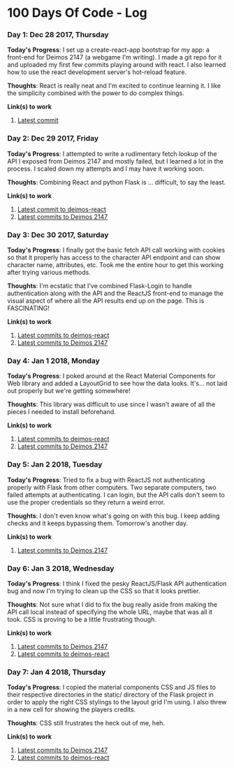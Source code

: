 # 100 Days Of Code - Log

### Day 1: Dec 28 2017, Thursday

**Today's Progress**: I set up a create-react-app bootstrap for my app: a front-end for Deimos 2147 (a webgame I'm writing). I made a git repo for it and uploaded my first few commits playing around with react. I also learned how to use the react development server's hot-reload feature.

**Thoughts**: React is really neat and I'm excited to continue learning it. I like the simplicity combined with the power to do complex things.

**Link(s) to work**
1. [Latest commit](https://github.com/tigwyk/deimos-react/commit/0880de83c7b15d1f3ea3ba75b7097ae74279a02f)

### Day 2: Dec 29 2017, Friday

**Today's Progress**: I attempted to write a rudimentary fetch lookup of the API I exposed from Deimos 2147 and mostly failed, but I learned a lot in the process. I scaled down my attempts and I may have it working soon.

**Thoughts**: Combining React and python Flask is ... difficult, to say the least.

**Link(s) to work**
1. [Latest commit to deimos-react](https://github.com/tigwyk/deimos-react/commit/c03c603c31d6e8097b51f48a8386bdf816ef239b)
2. [Latest commits to Deimos 2147](https://github.com/tigwyk/spacerpg/commits?author=tigwyk&since=2017-12-29T08:00:00Z&until=2017-12-30T08:00:00Z)

### Day 3: Dec 30 2017, Saturday

**Today's Progress**: I finally got the basic fetch API call working with cookies so that it properly has access to the character API endpoint and can show character name, attributes, etc. Took me the entire hour to get this working after trying various methods.

**Thoughts**: I'm ecstatic that I've combined Flask-Login to handle authentication along with the API and the ReactJS front-end to manage the visual aspect of where all the API results end up on the page. This is FASCINATING!

**Link(s) to work**
1. [Latest commits to deimos-react](https://github.com/tigwyk/deimos-react/commits/master)
2. [Latest commits to Deimos 2147](https://github.com/tigwyk/spacerpg/commits/master)

### Day 4: Jan 1 2018, Monday

**Today's Progress**: I poked around at the React Material Components for Web library and added a LayoutGrid to see how the data looks. It's... not laid out properly but we're getting somewhere!

**Thoughts**: This library was difficult to use since I wasn't aware of all the pieces I needed to install beforehand.

**Link(s) to work**
1. [Latest commits to deimos-react](https://github.com/tigwyk/deimos-react/commits/master)
2. [Latest commits to Deimos 2147](https://github.com/tigwyk/spacerpg/commits/master)

### Day 5: Jan 2 2018, Tuesday

**Today's Progress**: Tried to fix a bug with ReactJS not authenticating properly with Flask from other computers. Two separate computers, two failed attempts at authenticating. I can login, but the API calls don't seem to use the proper credentials so they return a weird error.

**Thoughts**: I don't even know what's going on with this bug. I keep adding checks and it keeps bypassing them. Tomorrow's another day.

**Link(s) to work**
1. [Latest commits to Deimos 2147](https://github.com/tigwyk/spacerpg/commits/master)

### Day 6: Jan 3 2018, Wednesday

**Today's Progress**: I think I fixed the pesky ReactJS/Flask API authentication bug and now I'm trying to clean up the CSS so that it looks prettier. 

**Thoughts**: Not sure what I did to fix the bug really aside from making the API call local instead of specifying the whole URL, maybe that was all it took. CSS is proving to be a little frustrating though.

**Link(s) to work**
1. [Latest commits to Deimos 2147](https://github.com/tigwyk/spacerpg/commits/master)
2. [Latest commits to deimos-react](https://github.com/tigwyk/deimos-react/commits/master)

### Day 7: Jan 4 2018, Thursday

**Today's Progress**: I copied the material components CSS and JS files to their respective directories in the static/ directory of the Flask project in order to apply the right CSS stylings to the layout grid I'm using. I also threw in a new cell for showing the players credits. 

**Thoughts**: CSS still frustrates the heck out of me, heh.

**Link(s) to work**
1. [Latest commits to Deimos 2147](https://github.com/tigwyk/spacerpg/commits/master)
2. [Latest commits to deimos-react](https://github.com/tigwyk/deimos-react/commits/master)
